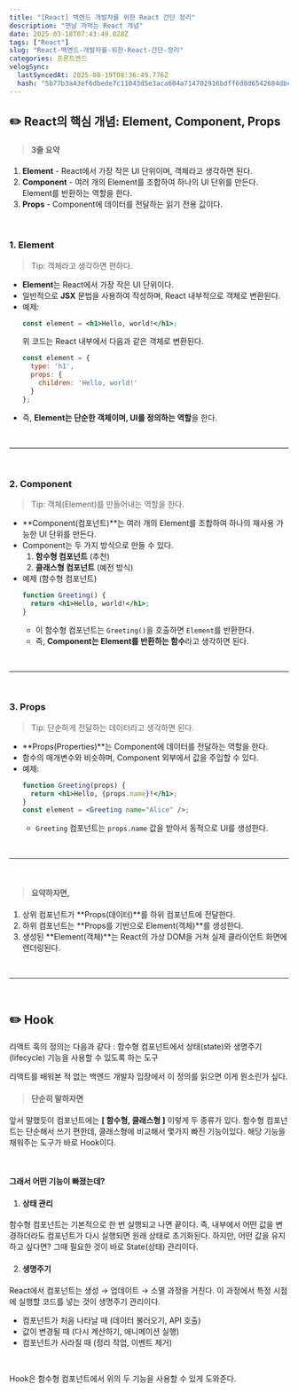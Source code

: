 ```yaml
---
title: "[React] 백엔드 개발자를 위한 React 간단 정리"
description: "맨날 까먹는 React 개념"
date: 2025-03-18T07:43:49.028Z
tags: ["React"]
slug: "React-백엔드-개발자를-위한-React-간단-정리"
categories: 프론트엔드
velogSync:
  lastSyncedAt: 2025-08-19T08:36:49.776Z
  hash: "5b77b3a43ef6dbede7c11043d5e3aca604a714702916bdff6d8d6542684dbc04"
---
```


## ✏️ React의 핵심 개념: Element, Component, Props

> #### 3줄 요약
1. **Element** - React에서 가장 작은 UI 단위이며, 객체라고 생각하면 된다.
2. **Component** - 여러 개의 Element를 조합하여 하나의 UI 단위를 만든다. Element를 반환하는 역할을 한다.
3. **Props** - Component에 데이터를 전달하는 읽기 전용 값이다.


<br>

### 1. Element
> Tip: 객체라고 생각하면 편하다.

- **Element**는 React에서 가장 작은 UI 단위이다.
- 일반적으로 **JSX** 문법을 사용하여 작성하며, React 내부적으로 객체로 변환된다.
- 예제:
  ```jsx
  const element = <h1>Hello, world!</h1>;
  ```
  위 코드는 React 내부에서 다음과 같은 객체로 변환된다.
  ```js
  const element = {
    type: 'h1',
    props: {
      children: 'Hello, world!'
    }
  };
  ```
- 즉, **Element는 단순한 객체이며, UI를 정의하는 역할**을 한다.

<br>

---

<br>

### 2. Component
> Tip: 객체(Element)를 만들어내는 역할을 한다.

- **Component(컴포넌트)**는 여러 개의 Element를 조합하여 하나의 재사용 가능한 UI 단위를 만든다.
- Component는 두 가지 방식으로 만들 수 있다.
  1. **함수형 컴포넌트** (추천)
  2. **클래스형 컴포넌트** (예전 방식)
- 예제 (함수형 컴포넌트)
  ```jsx
  function Greeting() {
    return <h1>Hello, world!</h1>;
  }
  ```
  - 이 함수형 컴포넌트는 `Greeting()`을 호출하면 `Element`를 반환한다.
  - 즉, **Component는 Element를 반환하는 함수**라고 생각하면 된다.

<br>

---

<br>

### 3. Props 
>Tip: 단순하게 전달하는 데이터라고 생각하면 된다.

- **Props(Properties)**는 Component에 데이터를 전달하는 역할을 한다.
- 함수의 매개변수와 비슷하며, Component 외부에서 값을 주입할 수 있다.
- 예제:
  ```jsx
  function Greeting(props) {
    return <h1>Hello, {props.name}!</h1>;
  }
  const element = <Greeting name="Alice" />;
  ```
  - `Greeting` 컴포넌트는 `props.name` 값을 받아서 동적으로 UI를 생성한다.


<br>

---

<br>

> #### 요약하자면,
1. 상위 컴포넌트가 **Props(데이터)**를 하위 컴포넌트에 전달한다.
2. 하위 컴포넌트는 **Props를 기반으로 Element(객체)**를 생성한다.
3. 생성된 **Element(객체)**는 React의 가상 DOM을 거쳐 실제 클라이언트 화면에 렌더링된다.


<br>

---

<br>

## ✏️ Hook

리액트 훅의 정의는 다음과 같다
: 함수형 컴포넌트에서 상태(state)와 생명주기(lifecycle) 기능을 사용할 수 있도록 하는 도구

리액트를 배워본 적 없는 백엔드 개발자 입장에서 이 정의를 읽으면 이게 뭔소린가 싶다.

> #### 단순히 말하자면
앞서 말했듯이 컴포넌트에는 __[ 함수형, 클래스형 ]__ 이렇게 두 종류가 있다.
함수형 컴포넌트는 단순해서 쓰기 편한데, 클래스형에 비교해서 몇가지 빠진 기능이있다.
해당 기능을 채워주는 도구가 바로 Hook이다.

<br>

#### 그래서 어떤 기능이 빠졌는데?
1. #### 상태 관리
함수형 컴포넌트는 기본적으로 한 번 실행되고 나면 끝이다.
즉, 내부에서 어떤 값을 변경하더라도 컴포넌트가 다시 실행되면 원래 상태로 초기화된다.
하지만, 어떤 값을 유지하고 싶다면? 그때 필요한 것이 바로 State(상태) 관리이다.

2. #### 생명주기
React에서 컴포넌트는 생성 → 업데이트 → 소멸 과정을 거친다.
이 과정에서 특정 시점에 실행할 코드를 넣는 것이 생명주기 관리이다.
   - 컴포넌트가 처음 나타날 때 (데이터 불러오기, API 호출)
   - 값이 변경될 때 (다시 계산하기, 애니메이션 실행)
   - 컴포넌트가 사라질 때 (정리 작업, 이벤트 제거)

<br>

Hook은 함수형 컴포넌트에서 위의 두 기능을 사용할 수 있게 도와준다.
